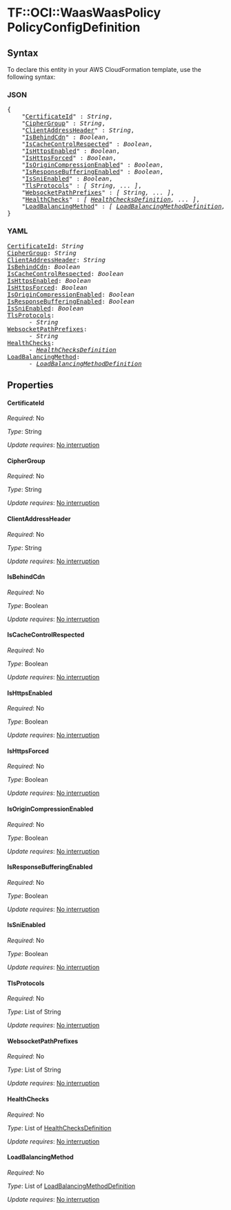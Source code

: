 # TF::OCI::WaasWaasPolicy PolicyConfigDefinition

## Syntax

To declare this entity in your AWS CloudFormation template, use the following syntax:

### JSON

<pre>
{
    "<a href="#certificateid" title="CertificateId">CertificateId</a>" : <i>String</i>,
    "<a href="#ciphergroup" title="CipherGroup">CipherGroup</a>" : <i>String</i>,
    "<a href="#clientaddressheader" title="ClientAddressHeader">ClientAddressHeader</a>" : <i>String</i>,
    "<a href="#isbehindcdn" title="IsBehindCdn">IsBehindCdn</a>" : <i>Boolean</i>,
    "<a href="#iscachecontrolrespected" title="IsCacheControlRespected">IsCacheControlRespected</a>" : <i>Boolean</i>,
    "<a href="#ishttpsenabled" title="IsHttpsEnabled">IsHttpsEnabled</a>" : <i>Boolean</i>,
    "<a href="#ishttpsforced" title="IsHttpsForced">IsHttpsForced</a>" : <i>Boolean</i>,
    "<a href="#isorigincompressionenabled" title="IsOriginCompressionEnabled">IsOriginCompressionEnabled</a>" : <i>Boolean</i>,
    "<a href="#isresponsebufferingenabled" title="IsResponseBufferingEnabled">IsResponseBufferingEnabled</a>" : <i>Boolean</i>,
    "<a href="#issnienabled" title="IsSniEnabled">IsSniEnabled</a>" : <i>Boolean</i>,
    "<a href="#tlsprotocols" title="TlsProtocols">TlsProtocols</a>" : <i>[ String, ... ]</i>,
    "<a href="#websocketpathprefixes" title="WebsocketPathPrefixes">WebsocketPathPrefixes</a>" : <i>[ String, ... ]</i>,
    "<a href="#healthchecks" title="HealthChecks">HealthChecks</a>" : <i>[ <a href="healthchecksdefinition.md">HealthChecksDefinition</a>, ... ]</i>,
    "<a href="#loadbalancingmethod" title="LoadBalancingMethod">LoadBalancingMethod</a>" : <i>[ <a href="loadbalancingmethoddefinition.md">LoadBalancingMethodDefinition</a>, ... ]</i>
}
</pre>

### YAML

<pre>
<a href="#certificateid" title="CertificateId">CertificateId</a>: <i>String</i>
<a href="#ciphergroup" title="CipherGroup">CipherGroup</a>: <i>String</i>
<a href="#clientaddressheader" title="ClientAddressHeader">ClientAddressHeader</a>: <i>String</i>
<a href="#isbehindcdn" title="IsBehindCdn">IsBehindCdn</a>: <i>Boolean</i>
<a href="#iscachecontrolrespected" title="IsCacheControlRespected">IsCacheControlRespected</a>: <i>Boolean</i>
<a href="#ishttpsenabled" title="IsHttpsEnabled">IsHttpsEnabled</a>: <i>Boolean</i>
<a href="#ishttpsforced" title="IsHttpsForced">IsHttpsForced</a>: <i>Boolean</i>
<a href="#isorigincompressionenabled" title="IsOriginCompressionEnabled">IsOriginCompressionEnabled</a>: <i>Boolean</i>
<a href="#isresponsebufferingenabled" title="IsResponseBufferingEnabled">IsResponseBufferingEnabled</a>: <i>Boolean</i>
<a href="#issnienabled" title="IsSniEnabled">IsSniEnabled</a>: <i>Boolean</i>
<a href="#tlsprotocols" title="TlsProtocols">TlsProtocols</a>: <i>
      - String</i>
<a href="#websocketpathprefixes" title="WebsocketPathPrefixes">WebsocketPathPrefixes</a>: <i>
      - String</i>
<a href="#healthchecks" title="HealthChecks">HealthChecks</a>: <i>
      - <a href="healthchecksdefinition.md">HealthChecksDefinition</a></i>
<a href="#loadbalancingmethod" title="LoadBalancingMethod">LoadBalancingMethod</a>: <i>
      - <a href="loadbalancingmethoddefinition.md">LoadBalancingMethodDefinition</a></i>
</pre>

## Properties

#### CertificateId

_Required_: No

_Type_: String

_Update requires_: [No interruption](https://docs.aws.amazon.com/AWSCloudFormation/latest/UserGuide/using-cfn-updating-stacks-update-behaviors.html#update-no-interrupt)

#### CipherGroup

_Required_: No

_Type_: String

_Update requires_: [No interruption](https://docs.aws.amazon.com/AWSCloudFormation/latest/UserGuide/using-cfn-updating-stacks-update-behaviors.html#update-no-interrupt)

#### ClientAddressHeader

_Required_: No

_Type_: String

_Update requires_: [No interruption](https://docs.aws.amazon.com/AWSCloudFormation/latest/UserGuide/using-cfn-updating-stacks-update-behaviors.html#update-no-interrupt)

#### IsBehindCdn

_Required_: No

_Type_: Boolean

_Update requires_: [No interruption](https://docs.aws.amazon.com/AWSCloudFormation/latest/UserGuide/using-cfn-updating-stacks-update-behaviors.html#update-no-interrupt)

#### IsCacheControlRespected

_Required_: No

_Type_: Boolean

_Update requires_: [No interruption](https://docs.aws.amazon.com/AWSCloudFormation/latest/UserGuide/using-cfn-updating-stacks-update-behaviors.html#update-no-interrupt)

#### IsHttpsEnabled

_Required_: No

_Type_: Boolean

_Update requires_: [No interruption](https://docs.aws.amazon.com/AWSCloudFormation/latest/UserGuide/using-cfn-updating-stacks-update-behaviors.html#update-no-interrupt)

#### IsHttpsForced

_Required_: No

_Type_: Boolean

_Update requires_: [No interruption](https://docs.aws.amazon.com/AWSCloudFormation/latest/UserGuide/using-cfn-updating-stacks-update-behaviors.html#update-no-interrupt)

#### IsOriginCompressionEnabled

_Required_: No

_Type_: Boolean

_Update requires_: [No interruption](https://docs.aws.amazon.com/AWSCloudFormation/latest/UserGuide/using-cfn-updating-stacks-update-behaviors.html#update-no-interrupt)

#### IsResponseBufferingEnabled

_Required_: No

_Type_: Boolean

_Update requires_: [No interruption](https://docs.aws.amazon.com/AWSCloudFormation/latest/UserGuide/using-cfn-updating-stacks-update-behaviors.html#update-no-interrupt)

#### IsSniEnabled

_Required_: No

_Type_: Boolean

_Update requires_: [No interruption](https://docs.aws.amazon.com/AWSCloudFormation/latest/UserGuide/using-cfn-updating-stacks-update-behaviors.html#update-no-interrupt)

#### TlsProtocols

_Required_: No

_Type_: List of String

_Update requires_: [No interruption](https://docs.aws.amazon.com/AWSCloudFormation/latest/UserGuide/using-cfn-updating-stacks-update-behaviors.html#update-no-interrupt)

#### WebsocketPathPrefixes

_Required_: No

_Type_: List of String

_Update requires_: [No interruption](https://docs.aws.amazon.com/AWSCloudFormation/latest/UserGuide/using-cfn-updating-stacks-update-behaviors.html#update-no-interrupt)

#### HealthChecks

_Required_: No

_Type_: List of <a href="healthchecksdefinition.md">HealthChecksDefinition</a>

_Update requires_: [No interruption](https://docs.aws.amazon.com/AWSCloudFormation/latest/UserGuide/using-cfn-updating-stacks-update-behaviors.html#update-no-interrupt)

#### LoadBalancingMethod

_Required_: No

_Type_: List of <a href="loadbalancingmethoddefinition.md">LoadBalancingMethodDefinition</a>

_Update requires_: [No interruption](https://docs.aws.amazon.com/AWSCloudFormation/latest/UserGuide/using-cfn-updating-stacks-update-behaviors.html#update-no-interrupt)

